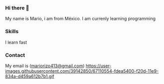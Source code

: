 ### Hi there 👋
My name is Mario, i am from México.
I am currenly learning programming
### Skills
I learn fast 
### Contact
My email is (mariorizo413@gmail.com)
https://user-images.githubusercontent.com/39142850/67110554-fdea5400-f20d-11e9-834a-d459a612b7b1.gif
